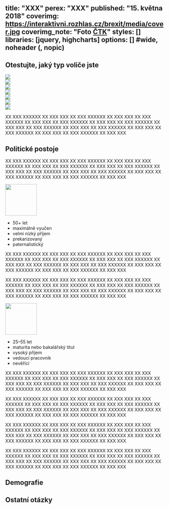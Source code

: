 title: "XXX"
perex: "XXX"
published: "15. května 2018"
coverimg: https://interaktivni.rozhlas.cz/brexit/media/cover.jpg
coverimg_note: "Foto <a href='#'>ČTK</a>"
styles: []
libraries: [jquery, highcharts]
options: [] #wide, noheader (, nopic)
---
<div class="test-big">

<h2>Otestujte, jaký typ voliče jste</h2>

<div class="skupina">

<div class="fotka"><img src="https://dev.datarozhlas.cz/profil-volice/images/nevolic.png"></div>
<div class="fotka"><img src="https://dev.datarozhlas.cz/profil-volice/images/materialista.png"></div>
<div class="fotka"><img src="https://dev.datarozhlas.cz/profil-volice/images/liberal.png"></div>
<div class="fotka"><img src="https://dev.datarozhlas.cz/profil-volice/images/tekavy.png"></div>
<div class="fotka"><img src="https://dev.datarozhlas.cz/profil-volice/images/obranar.png"></div>
<div class="fotka"><img src="https://dev.datarozhlas.cz/profil-volice/images/pasivni.png"></div>
<div class="fotka"><img src="https://dev.datarozhlas.cz/profil-volice/images/krestan.png"></div>

</div>

<div class="test"></div>

</div>

XX XXX XXXXXX XX XXX XXX XX XXX XXXXXX XX XXX XXX XX XXX XXXXXX XX XXX XXX
XX XXX XXXXXX XX XXX XXX XX XXX XXXXXX XX XXX XXX XX XXX XXXXXX XX XXX XXX
XX XXX XXXXXX XX XXX XXX XX XXX XXXXXX XX XXX XXX XX XXX XXXXXX XX XXX XXX

## Politické postoje

<div id="koho-voli" style="max-width: 100%"></div>

<div id="volebni-ucast" style="max-width: 100%"></div>

XX XXX XXXXXX XX XXX XXX XX XXX XXXXXX XX XXX XXX XX XXX XXXXXX XX XXX XXX
XX XXX XXXXXX XX XXX XXX XX XXX XXXXXX XX XXX XXX XX XXX XXXXXX XX XXX XXX
XX XXX XXXXXX XX XXX XXX XX XXX XXXXXX XX XXX XXX XX XXX XXXXXX XX XXX XXX

<left><div class="profil">

<div class="profil-fotka"><img src="https://dev.datarozhlas.cz/profil-volice/images/nevolic.png" style="width: 100px"></div>

<div class="profil-list"><ul><li>50+ let</li><li>maximálně vyučen</li><li>velmi nízký příjem</li><li>prekarizovaný</li><li>paternalistický</li></ul></div>

</div></left>

XX XXX XXXXXX XX XXX XXX XX XXX XXXXXX XX XXX XXX XX XXX XXXXXX XX XXX XXX
XX XXX XXXXXX XX XXX XXX XX XXX XXXXXX XX XXX XXX XX XXX XXXXXX XX XXX XXX
XX XXX XXXXXX XX XXX XXX XX XXX XXXXXX XX XXX XXX XX XXX XXXXXX XX XXX XXX

XX XXX XXXXXX XX XXX XXX XX XXX XXXXXX XX XXX XXX XX XXX XXXXXX XX XXX XXX
XX XXX XXXXXX XX XXX XXX XX XXX XXXXXX XX XXX XXX XX XXX XXXXXX XX XXX XXX
XX XXX XXXXXX XX XXX XXX XX XXX XXXXXX XX XXX XXX XX XXX XXXXXX XX XXX XXX

<right><div class="profil">

<div class="profil-fotka"><img src="https://dev.datarozhlas.cz/profil-volice/images/materialista.png" style="width: 100px"></div>

<div class="profil-list"><ul><li>25–55 let</li><li>maturita nebo bakalářský titul</li><li>vysoký příjem</li><li>vedoucí pracovník</li><li>nevěřící</li></ul></div>

</div></right>

XX XXX XXXXXX XX XXX XXX XX XXX XXXXXX XX XXX XXX XX XXX XXXXXX XX XXX XXX
XX XXX XXXXXX XX XXX XXX XX XXX XXXXXX XX XXX XXX XX XXX XXXXXX XX XXX XXX
XX XXX XXXXXX XX XXX XXX XX XXX XXXXXX XX XXX XXX XX XXX XXXXXX XX XXX XXX

XX XXX XXXXXX XX XXX XXX XX XXX XXXXXX XX XXX XXX XX XXX XXXXXX XX XXX XXX
XX XXX XXXXXX XX XXX XXX XX XXX XXXXXX XX XXX XXX XX XXX XXXXXX XX XXX XXX
XX XXX XXXXXX XX XXX XXX XX XXX XXXXXX XX XXX XXX XX XXX XXXXXX XX XXX XXX

XX XXX XXXXXX XX XXX XXX XX XXX XXXXXX XX XXX XXX XX XXX XXXXXX XX XXX XXX
XX XXX XXXXXX XX XXX XXX XX XXX XXXXXX XX XXX XXX XX XXX XXXXXX XX XXX XXX
XX XXX XXXXXX XX XXX XXX XX XXX XXXXXX XX XXX XXX XX XXX XXXXXX XX XXX XXX

XX XXX XXXXXX XX XXX XXX XX XXX XXXXXX XX XXX XXX XX XXX XXXXXX XX XXX XXX
XX XXX XXXXXX XX XXX XXX XX XXX XXXXXX XX XXX XXX XX XXX XXXXXX XX XXX XXX
XX XXX XXXXXX XX XXX XXX XX XXX XXXXXX XX XXX XXX XX XXX XXXXXX XX XXX XXX

## Demografie
<div class="chart-div">
    <div class="small-legend" id="demo-pohlavi"></div>
</div>

<div class="chart-div">
    <div class="small" id="demo-vek"></div>
    <div class="small" id="demo-vzdelani"></div>
</div>

<div class="chart-div">
    <div class="small" id="demo-prijem"></div>
    <div class="small" id="demo-pozice"></div>
</div>

## Ostatní otázky

